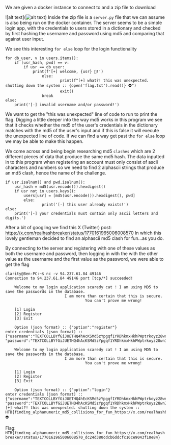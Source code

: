 We are given a docker instance to connect to and a zip file to download

![alt text](![alt text](https://github.com/[username]/[reponame]/blob/[branch]/image.jpg?raw=true))
Inside the zip file is a `server.py` file that we can assume is also being run on the docker container. The server seems to be a simple login app, with the credentials to users stored in a dictionary and checked by first hashing the username and password using md5 and comparing that against user input.

We see this interesting `for else` loop for the login functionality

```
for db_user, v in users.items():
	if [usr_hash, pwd] == v:
		if usr == db_user:
			print(f'[+] welcome, {usr} 🤖!')
                else:
                        print(f"[+] what?! this was unexpected. shutting down the system :: {open('flag.txt').read()} 👽")
                        exit()
                break
else:
	print('[-] invalid username and/or password!')
```
We want to get the "this was unexpected" line of code to run to print the flag. Digging a little deeper into the way md5 works in this program we see that it checks whether the md5 of the user's credentials in the dictionary matches with the md5 of the user's input and if this is false it will execute the unexpected line of code. If we can find a way get past the `for else` loop we may be able to make this happen.

We come across and being begin researching md5 `clashes` which are 2 different pieces of data that produce the same md5 hash. The data inputted in to this program when registering an account must only consist of ascii characters and numbers so we need to find 2 alphascii strings that produce an md5 clash, hence the name of the challenge.

```
if usr.isalnum() and pwd.isalnum():
	usr_hash = md5(usr.encode()).hexdigest()
	if usr not in users.keys():
		users[usr] = [md5(usr.encode()).hexdigest(), pwd]
        else:
                print('[-] this user already exists!')
else:
	print('[-] your credentials must contain only ascii letters and digits.')

```

After a bit of googling we find this X (Twitter) post: https://x.com/realhashbreaker/status/1770161965006008570
In which this lovely gentleman decided to find an alphascii md5 clash for fun...as you do.

By connecting to the server and registering with one of these values as both the username and password, then logging in with the with the other value as the username and the first value as the password, we were able to get the flag

```
clarity@Ben-PC:~$ nc -v 94.237.61.84 49146
Connection to 94.237.61.84 49146 port [tcp/*] succeeded!

    Welcome to my login application scaredy cat ! I am using MD5 to save the passwords in the database.
                          I am more than certain that this is secure.
                                   You can't prove me wrong!

    [1] Login
    [2] Register
    [3] Exit

    Option (json format) :: {"option":"register"}
enter credentials (json format) :: {"username":"TEXTCOLLBYfGiJUETHQ4hAcKSMd5zYpgqf1YRDhkmxHkhPWptrkoyz28wnI9V0aHeAuaKnak", "password":"TEXTCOLLBYfGiJUETHQ4hAcKSMd5zYpgqf1YRDhkmxHkhPWptrkoyz28wnI9V0aHeAuaKnak"}

    Welcome to my login application scaredy cat ! I am using MD5 to save the passwords in the database.
                          I am more than certain that this is secure.
                                   You can't prove me wrong!

    [1] Login
    [2] Register
    [3] Exit

    Option (json format) :: {"option":"login"}
enter credentials (json format) :: {"username":"TEXTCOLLBYfGiJUETHQ4hEcKSMd5zYpgqf1YRDhkmxHkhPWptrkoyz28wnI9V0aHeAuaKnak", "password":"TEXTCOLLBYfGiJUETHQ4hAcKSMd5zYpgqf1YRDhkmxHkhPWptrkoyz28wnI9V0aHeAuaKnak"}
[+] what?! this was unexpected. shutting down the system :: HTB{finding_alphanumeric_md5_collisions_for_fun_https://x.com/realhashbreaker/status/1770161965006008570_dc24d380cdcb6ddcfc16ce9043f10e84} 👽
```

Flag:
`HTB{finding_alphanumeric_md5_collisions_for_fun_https://x.com/realhashbreaker/status/1770161965006008570_dc24d380cdcb6ddcfc16ce9043f10e84}`
